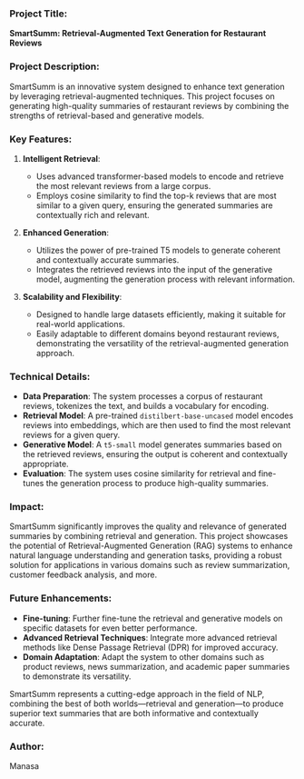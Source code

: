 ### Project Title:
**SmartSumm: Retrieval-Augmented Text Generation for Restaurant Reviews**

### Project Description:
SmartSumm is an innovative system designed to enhance text generation by leveraging retrieval-augmented techniques. This project focuses on generating high-quality summaries of restaurant reviews by combining the strengths of retrieval-based and generative models. 

### Key Features:

1. **Intelligent Retrieval**: 
   - Uses advanced transformer-based models to encode and retrieve the most relevant reviews from a large corpus.
   - Employs cosine similarity to find the top-k reviews that are most similar to a given query, ensuring the generated summaries are contextually rich and relevant.

2. **Enhanced Generation**:
   - Utilizes the power of pre-trained T5 models to generate coherent and contextually accurate summaries.
   - Integrates the retrieved reviews into the input of the generative model, augmenting the generation process with relevant information.

3. **Scalability and Flexibility**:
   - Designed to handle large datasets efficiently, making it suitable for real-world applications.
   - Easily adaptable to different domains beyond restaurant reviews, demonstrating the versatility of the retrieval-augmented generation approach.

### Technical Details:
- **Data Preparation**: The system processes a corpus of restaurant reviews, tokenizes the text, and builds a vocabulary for encoding.
- **Retrieval Model**: A pre-trained `distilbert-base-uncased` model encodes reviews into embeddings, which are then used to find the most relevant reviews for a given query.
- **Generative Model**: A `t5-small` model generates summaries based on the retrieved reviews, ensuring the output is coherent and contextually appropriate.
- **Evaluation**: The system uses cosine similarity for retrieval and fine-tunes the generation process to produce high-quality summaries.

### Impact:
SmartSumm significantly improves the quality and relevance of generated summaries by combining retrieval and generation. This project showcases the potential of Retrieval-Augmented Generation (RAG) systems to enhance natural language understanding and generation tasks, providing a robust solution for applications in various domains such as review summarization, customer feedback analysis, and more.

### Future Enhancements:
- **Fine-tuning**: Further fine-tune the retrieval and generative models on specific datasets for even better performance.
- **Advanced Retrieval Techniques**: Integrate more advanced retrieval methods like Dense Passage Retrieval (DPR) for improved accuracy.
- **Domain Adaptation**: Adapt the system to other domains such as product reviews, news summarization, and academic paper summaries to demonstrate its versatility.

SmartSumm represents a cutting-edge approach in the field of NLP, combining the best of both worlds—retrieval and generation—to produce superior text summaries that are both informative and contextually accurate.

### Author:
Manasa
